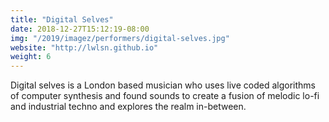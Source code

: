 ```yaml
---
title: "Digital Selves"
date: 2018-12-27T15:12:19-08:00
img: "/2019/imagez/performers/digital-selves.jpg"
website: "http://lwlsn.github.io"
weight: 6
---
```


Digital selves is a London based musician who uses live coded algorithms of computer synthesis and found sounds to create a fusion of melodic lo-fi and industrial techno and explores the realm in-between.

